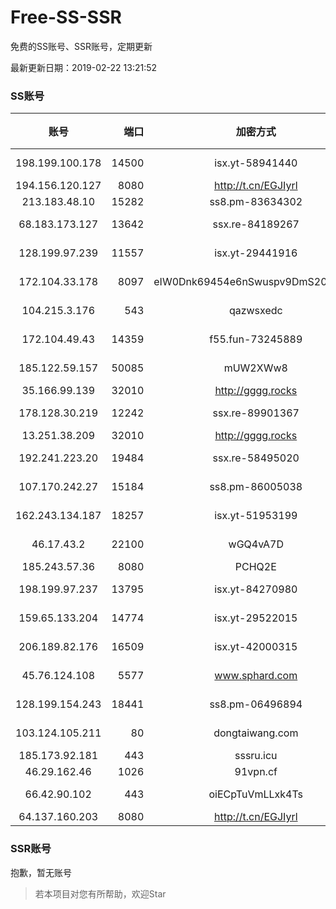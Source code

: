 # Free-SS-SSR

免费的SS账号、SSR账号，定期更新

最新更新日期：2019-02-22 13:21:52 

### SS账号

|账号|端口|加密方式|密码|更新时间|国家|
|:-----:|-----:|:----:|:----:|:----:|:----:|
|198.199.100.178|14500|isx.yt-58941440|aes-256-cfb|13:17:04|US|
|194.156.120.127|8080|http://t.cn/EGJIyrl|rc4-md5|13:17:12|RU|
|213.183.48.10|15282|ss8.pm-83634302|rc4-md5|13:17:05|RU|
|68.183.173.127|13642|ssx.re-84189267|aes-256-cfb|13:17:05|US|
|128.199.97.239|11557|isx.yt-29441916|aes-256-cfb|13:17:06|SG|
|172.104.33.178|8097|eIW0Dnk69454e6nSwuspv9DmS201tQ0D|aes-256-cfb|13:17:07|SG|
|104.215.3.176|543|qazwsxedc|aes-256-gcm|13:17:13|JP|
|172.104.49.43|14359|f55.fun-73245889|aes-256-cfb|13:17:06|SG|
|185.122.59.157|50085|mUW2XWw8|aes-256-cfb|13:17:12|GB|
|35.166.99.139|32010|http://gggg.rocks|chacha20|13:17:14|US|
|178.128.30.219|12242|ssx.re-89901367|aes-256-cfb|13:17:06|SG|
|13.251.38.209|32010|http://gggg.rocks|chacha20|13:17:23|SG|
|192.241.223.20|19484|ssx.re-58495020|aes-256-cfb|13:17:05|US|
|107.170.242.27|15184|ss8.pm-86005038|aes-256-cfb|13:17:04|US|
|162.243.134.187|18257|isx.yt-51953199|aes-256-cfb|13:17:04|US|
|46.17.43.2|22100|wGQ4vA7D|aes-256-gcm|13:17:13|RU|
|185.243.57.36|8080|PCHQ2E|rc4-md5|13:17:15|US|
|198.199.97.237|13795|isx.yt-84270980|aes-256-cfb|13:17:04|US|
|159.65.133.204|14774|isx.yt-29522015|aes-256-cfb|13:17:06|SG|
|206.189.82.176|16509|isx.yt-42000315|aes-256-cfb|13:17:06|SG|
|45.76.124.108|5577|www.sphard.com|aes-256-cfb|13:17:12|AU|
|128.199.154.243|18441|ss8.pm-06496894|aes-256-cfb|13:17:06|SG|
|103.124.105.211|80|dongtaiwang.com|aes-256-cfb|13:17:12|US|
|185.173.92.181|443|sssru.icu|rc4-md5|13:17:24|RU|
|46.29.162.46|1026|91vpn.cf|rc4-md5|13:17:15|RU|
|66.42.90.102|443|oiECpTuVmLLxk4Ts|aes-256-cfb|13:17:12|US|
|64.137.160.203|8080|http://t.cn/EGJIyrl|rc4-md5|13:17:11|CA|


### SSR账号

抱歉，暂无账号



> 若本项目对您有所帮助，欢迎Star